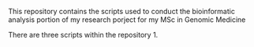 This repository contains the scripts used to conduct the bioinformatic analysis portion of my research porject for my MSc in Genomic Medicine

There are three scripts within the repository
1. 



